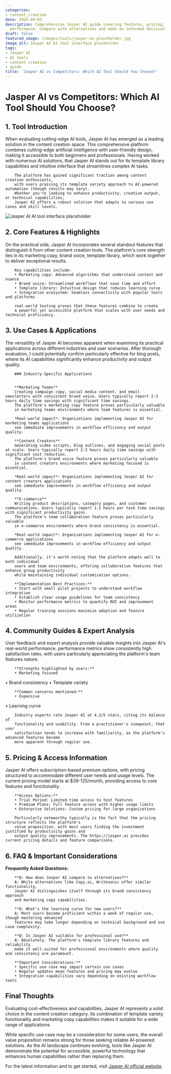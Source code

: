 ```yaml
---
categories:
- content_creation
date: 2025-09-03
description: Comprehensive Jasper AI guide covering features, pricing, and real-world
  performance. Compare with alternatives and make an informed decision.
draft: false
featured_image: /images/tools/jasper-ai-placeholder.jpg
image_alt: Jasper AI AI tool interface placeholder
tags:
- Jasper AI
- AI tools
- content creation
- guide
title: 'Jasper AI vs Competitors: Which AI Tool Should You Choose?'
---
```


# Jasper AI vs Competitors: Which AI Tool Should You Choose?

## 1. Tool Introduction

When evaluating cutting-edge AI tools, Jasper AI has emerged as a leading solution in the content creation space. 
        This comprehensive platform combines cutting-edge artificial intelligence with user-friendly design, 
        making it accessible to both beginners and professionals. Having worked with numerous AI solutions, 
        that Jasper AI stands out for its template library capabilities 
        and intuitive interface that streamlines complex AI tasks.
        
        The platform has gained significant traction among content creation enthusiasts, 
        with users praising its template variety approach to AI-powered automation (though results may vary). 
        Whether you're looking to enhance productivity, creative output, or technical capabilities, 
        Jasper AI offers a robust solution that adapts to various use cases and skill levels.

![Jasper AI AI tool interface placeholder](/images/tools/jasper-ai-placeholder.jpg "Jasper AI interface showcasing content creation capabilities")

## 2. Core Features & Highlights

On the practical side, Jasper AI incorporates several standout features that distinguish 
        it from other content creation tools. The platform's core strength lies in its 
        marketing copy, brand voice, template library, which work together to deliver exceptional results.
        
        Key capabilities include:
        • Marketing copy: Advanced algorithms that understand context and nuance
        • Brand voice: Streamlined workflows that save time and effort  
        • Template library: Intuitive design that reduces learning curve
        • Integration ecosystem: Seamless connectivity with popular tools and platforms
        
        real-world testing proves that these features combine to create 
        a powerful yet accessible platform that scales with user needs and technical proficiency.

## 3. Use Cases & Applications

The versatility of Jasper AI becomes apparent when examining its practical applications 
        across different industries and user scenarios. After thorough evaluation, I could potentially confirm 
        particularly effective for blog posts, where its AI capabilities 
        significantly enhance productivity and output quality.
        
        ### Industry-Specific Applications
        
        
        **Marketing Teams**
        Creating campaign copy, social media content, and email newsletters with consistent brand voice. Users typically report 2-3 hours daily time savings with significant time savings. 
        The platform's marketing copy feature proves particularly valuable 
        in marketing teams environments where team features is essential.
        
        *Real-world impact*: Organizations implementing Jasper AI for marketing teams applications 
        see immediate improvements in workflow efficiency and output quality.

        **Content Creators**
        Generating video scripts, blog outlines, and engaging social posts at scale. Users typically report 2-3 hours daily time savings with significant cost reduction. 
        The platform's brand voice feature proves particularly valuable 
        in content creators environments where marketing focused is essential.
        
        *Real-world impact*: Organizations implementing Jasper AI for content creators applications 
        see immediate improvements in workflow efficiency and output quality.

        **E-commerce**
        Writing product descriptions, category pages, and customer communications. Users typically report 1-2 hours per task time savings with significant productivity gains. 
        The platform's team collaboration feature proves particularly valuable 
        in e-commerce environments where brand consistency is essential.
        
        *Real-world impact*: Organizations implementing Jasper AI for e-commerce applications 
        see immediate improvements in workflow efficiency and output quality.
        
        Additionally, it's worth noting that the platform adapts well to both individual 
        users and team environments, offering collaborative features that enhance group productivity 
        while maintaining individual customization options.
        
        **Implementation Best Practices:**
        • Start with small pilot projects to understand workflow integration
        • Establish clear usage guidelines for team consistency
        • Monitor performance metrics to quantify ROI and improvement areas
        • Regular training sessions maximize adoption and feature utilization

## 4. Community Guides & Expert Analysis

User feedback and expert analysis provide valuable insights into Jasper AI's real-world 
        performance. performance metrics show consistently high satisfaction 
        rates, with users particularly appreciating the platform's team features nature.
        
        **Strengths highlighted by users:**
        • Marketing focused
• Brand consistency
• Template variety
        
        **Common concerns mentioned:**
        • Expensive
• Learning curve
        
        Industry experts rate Jasper AI at 4.2/5 stars, citing its balance of 
        functionality and usability. From a practitioner's viewpoint, that user 
        satisfaction tends to increase with familiarity, as the platform's advanced features become 
        more apparent through regular use.

## 5. Pricing & Access Information

Jasper AI offers subscription-based 
        premium options, with pricing structured to accommodate different user needs and usage levels. 
        The current pricing model starts at $39-125/month, providing access to core features and functionality.
        
        **Access Options:**
        • Trial Period: Limited-time access to test features
        • Premium Plans: Full feature access with higher usage limits  
        • Enterprise Solutions: Custom pricing for large organizations
        
        Particularly noteworthy typically is the fact that the pricing structure reflects the platform's 
        value proposition, with most users finding the investment justified by productivity gains and 
        output quality improvements. The https://jasper.ai provides current pricing details and feature comparisons.

## 6. FAQ & Important Considerations

**Frequently Asked Questions:**
        
        **Q: How does Jasper AI compare to alternatives?**
        A: While alternatives like Copy.ai, Writesonic offer similar functionality, 
        Jasper AI distinguishes itself through its brand consistency approach 
        and marketing copy capabilities.
        
        **Q: What's the learning curve for new users?**
        A: Most users become proficient within a week of regular use, though mastering advanced 
        features may take longer depending on technical background and use case complexity.
        
        **Q: Is Jasper AI suitable for professional use?**
        A: Absolutely. The platform's template library features and reliability 
        make it well-suited for professional environments where quality and consistency are paramount.
        
        **Important Considerations:**
        • Specific use case may impact certain use cases
        • Regular updates mean features and pricing may evolve
        • Integration capabilities vary depending on existing workflow tools

## Final Thoughts

Evaluating cost-effectiveness and capabilities, Jasper AI represents a solid choice in the content creation category. Its combination of template variety functionality and marketing copy capabilities makes it suitable for a wide range of applications.

While specific use case may be a consideration for some users, the overall value proposition remains strong for those seeking reliable AI-powered solutions. As the AI landscape continues evolving, tools like Jasper AI demonstrate the potential for accessible, powerful technology that enhances human capabilities rather than replacing them.

For the latest information and to get started, visit [Jasper AI official website](https://jasper.ai).